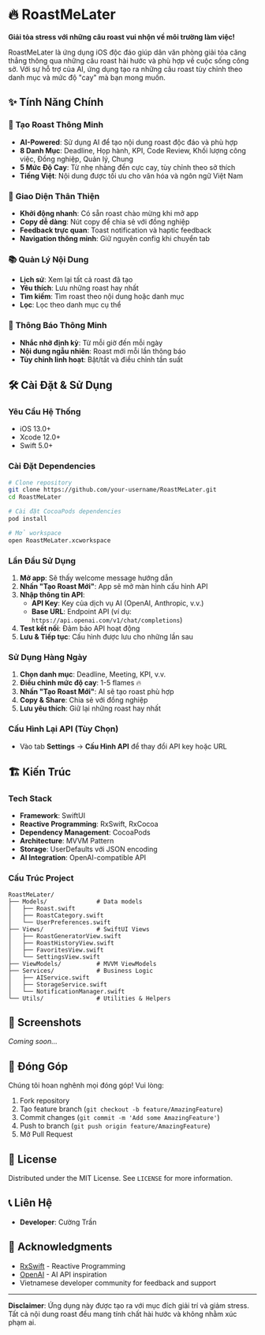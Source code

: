 # 🔥 RoastMeLater

**Giải tỏa stress với những câu roast vui nhộn về môi trường làm việc!**

RoastMeLater là ứng dụng iOS độc đáo giúp dân văn phòng giải tỏa căng thẳng thông qua những câu roast hài hước và phù hợp về cuộc sống công sở. Với sự hỗ trợ của AI, ứng dụng tạo ra những câu roast tùy chỉnh theo danh mục và mức độ "cay" mà bạn mong muốn.

## ✨ Tính Năng Chính

### 🎯 **Tạo Roast Thông Minh**
- **AI-Powered**: Sử dụng AI để tạo nội dung roast độc đáo và phù hợp
- **8 Danh Mục**: Deadline, Họp hành, KPI, Code Review, Khối lượng công việc, Đồng nghiệp, Quản lý, Chung
- **5 Mức Độ Cay**: Từ nhẹ nhàng đến cực cay, tùy chỉnh theo sở thích
- **Tiếng Việt**: Nội dung được tối ưu cho văn hóa và ngôn ngữ Việt Nam

### 📱 **Giao Diện Thân Thiện**
- **Khởi động nhanh**: Có sẵn roast chào mừng khi mở app
- **Copy dễ dàng**: Nút copy để chia sẻ với đồng nghiệp
- **Feedback trực quan**: Toast notification và haptic feedback
- **Navigation thông minh**: Giữ nguyên config khi chuyển tab

### 📚 **Quản Lý Nội Dung**
- **Lịch sử**: Xem lại tất cả roast đã tạo
- **Yêu thích**: Lưu những roast hay nhất
- **Tìm kiếm**: Tìm roast theo nội dung hoặc danh mục
- **Lọc**: Lọc theo danh mục cụ thể

### 🔔 **Thông Báo Thông Minh**
- **Nhắc nhở định kỳ**: Từ mỗi giờ đến mỗi ngày
- **Nội dung ngẫu nhiên**: Roast mới mỗi lần thông báo
- **Tùy chỉnh linh hoạt**: Bật/tắt và điều chỉnh tần suất

## 🛠 Cài Đặt & Sử Dụng

### Yêu Cầu Hệ Thống
- iOS 13.0+
- Xcode 12.0+
- Swift 5.0+

### Cài Đặt Dependencies
```bash
# Clone repository
git clone https://github.com/your-username/RoastMeLater.git
cd RoastMeLater

# Cài đặt CocoaPods dependencies
pod install

# Mở workspace
open RoastMeLater.xcworkspace
```

### Lần Đầu Sử Dụng
1. **Mở app**: Sẽ thấy welcome message hướng dẫn
2. **Nhấn "Tạo Roast Mới"**: App sẽ mở màn hình cấu hình API
3. **Nhập thông tin API**:
   - **API Key**: Key của dịch vụ AI (OpenAI, Anthropic, v.v.)
   - **Base URL**: Endpoint API (ví dụ: `https://api.openai.com/v1/chat/completions`)
4. **Test kết nối**: Đảm bảo API hoạt động
5. **Lưu & Tiếp tục**: Cấu hình được lưu cho những lần sau

### Sử Dụng Hàng Ngày
1. **Chọn danh mục**: Deadline, Meeting, KPI, v.v.
2. **Điều chỉnh mức độ cay**: 1-5 flames 🔥
3. **Nhấn "Tạo Roast Mới"**: AI sẽ tạo roast phù hợp
4. **Copy & Share**: Chia sẻ với đồng nghiệp
5. **Lưu yêu thích**: Giữ lại những roast hay nhất

### Cấu Hình Lại API (Tùy Chọn)
- Vào tab **Settings** → **Cấu Hình API** để thay đổi API key hoặc URL

## 🏗 Kiến Trúc

### Tech Stack
- **Framework**: SwiftUI
- **Reactive Programming**: RxSwift, RxCocoa
- **Dependency Management**: CocoaPods
- **Architecture**: MVVM Pattern
- **Storage**: UserDefaults với JSON encoding
- **AI Integration**: OpenAI-compatible API

### Cấu Trúc Project
```
RoastMeLater/
├── Models/              # Data models
│   ├── Roast.swift
│   ├── RoastCategory.swift
│   └── UserPreferences.swift
├── Views/               # SwiftUI Views
│   ├── RoastGeneratorView.swift
│   ├── RoastHistoryView.swift
│   ├── FavoritesView.swift
│   └── SettingsView.swift
├── ViewModels/          # MVVM ViewModels
├── Services/            # Business Logic
│   ├── AIService.swift
│   ├── StorageService.swift
│   └── NotificationManager.swift
└── Utils/               # Utilities & Helpers
```

## 🎨 Screenshots

*Coming soon...*

## 🤝 Đóng Góp

Chúng tôi hoan nghênh mọi đóng góp! Vui lòng:

1. Fork repository
2. Tạo feature branch (`git checkout -b feature/AmazingFeature`)
3. Commit changes (`git commit -m 'Add some AmazingFeature'`)
4. Push to branch (`git push origin feature/AmazingFeature`)
5. Mở Pull Request

## 📝 License

Distributed under the MIT License. See `LICENSE` for more information.

## 📞 Liên Hệ

- **Developer**: Cường Trần

## 🙏 Acknowledgments

- [RxSwift](https://github.com/ReactiveX/RxSwift) - Reactive Programming
- [OpenAI](https://openai.com/) - AI API inspiration
- Vietnamese developer community for feedback and support

---

**Disclaimer**: Ứng dụng này được tạo ra với mục đích giải trí và giảm stress. Tất cả nội dung roast đều mang tính chất hài hước và không nhằm xúc phạm ai.
